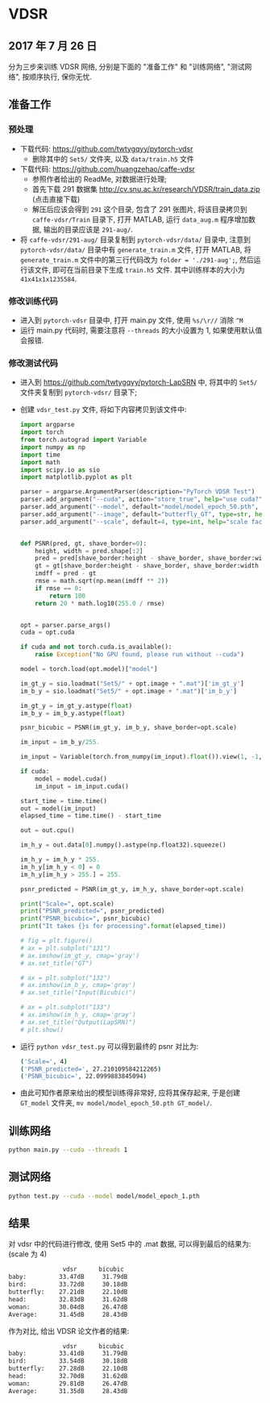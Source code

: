# VDSR

## 2017 年 7 月 26 日

分为三步来训练 VDSR 网络, 分别是下面的 "准备工作" 和 "训练网络", "测试网络", 按顺序执行, 保你无忧.

## 准备工作

### 预处理

+   下载代码: https://github.com/twtygqyy/pytorch-vdsr
    +   删除其中的 `Set5/` 文件夹, 以及 `data/train.h5` 文件
+   下载代码: https://github.com/huangzehao/caffe-vdsr
    +   参照作者给出的 ReadMe, 对数据进行处理;
    +   首先下载 291 数据集 http://cv.snu.ac.kr/research/VDSR/train_data.zip (点击直接下载)
    +   解压后应该会得到 `291` 这个目录, 包含了 291 张图片, 将该目录拷贝到 `caffe-vdsr/Train` 目录下, 打开 MATLAB, 运行 `data_aug.m` 程序增加数据, 输出的目录应该是 `291-aug/`.
+   将 `caffe-vdsr/291-aug/` 目录复制到 `pytorch-vdsr/data/` 目录中, 注意到 `pytorch-vdsr/data/` 目录中有 `generate_train.m` 文件, 打开 MATLAB, 将 `generate_train.m` 文件中的第三行代码改为 `folder = './291-aug';`, 然后运行该文件, 即可在当前目录下生成 `train.h5` 文件. 其中训练样本的大小为 `41x41x1x1235584`.

### 修改训练代码

+   进入到 `pytorch-vdsr` 目录中, 打开 main.py 文件, 使用 `%s/\r//` 消除 `^M`
+   运行 main.py 代码时, 需要注意将 `--threads` 的大小设置为 1, 如果使用默认值会报错.

### 修改测试代码

+   进入到 https://github.com/twtygqyy/pytorch-LapSRN 中, 将其中的 `Set5/` 文件夹复制到 `pytorch-vdsr/` 目录下;


+   创建 `vdsr_test.py` 文件, 将如下内容拷贝到该文件中:

    ```python
    import argparse
    import torch
    from torch.autograd import Variable
    import numpy as np
    import time
    import math
    import scipy.io as sio
    import matplotlib.pyplot as plt

    parser = argparse.ArgumentParser(description="PyTorch VDSR Test")
    parser.add_argument("--cuda", action="store_true", help="use cuda?")
    parser.add_argument("--model", default="model/model_epoch_50.pth", type=str, help="model path")
    parser.add_argument("--image", default="butterfly_GT", type=str, help="image name")
    parser.add_argument("--scale", default=4, type=int, help="scale factor, Default: 4")


    def PSNR(pred, gt, shave_border=0):
        height, width = pred.shape[:2]
        pred = pred[shave_border:height - shave_border, shave_border:width - shave_border]
        gt = gt[shave_border:height - shave_border, shave_border:width - shave_border]
        imdff = pred - gt
        rmse = math.sqrt(np.mean(imdff ** 2))
        if rmse == 0:
            return 100
        return 20 * math.log10(255.0 / rmse)


    opt = parser.parse_args()
    cuda = opt.cuda

    if cuda and not torch.cuda.is_available():
        raise Exception("No GPU found, please run without --cuda")

    model = torch.load(opt.model)["model"]

    im_gt_y = sio.loadmat("Set5/" + opt.image + ".mat")['im_gt_y']
    im_b_y = sio.loadmat("Set5/" + opt.image + ".mat")['im_b_y']

    im_gt_y = im_gt_y.astype(float)
    im_b_y = im_b_y.astype(float)

    psnr_bicubic = PSNR(im_gt_y, im_b_y, shave_border=opt.scale)

    im_input = im_b_y/255.

    im_input = Variable(torch.from_numpy(im_input).float()).view(1, -1, im_input.shape[0], im_input.shape[1])

    if cuda:
        model = model.cuda()
        im_input = im_input.cuda()

    start_time = time.time()
    out = model(im_input)
    elapsed_time = time.time() - start_time

    out = out.cpu()

    im_h_y = out.data[0].numpy().astype(np.float32).squeeze()

    im_h_y = im_h_y * 255.
    im_h_y[im_h_y < 0] = 0
    im_h_y[im_h_y > 255.] = 255.

    psnr_predicted = PSNR(im_gt_y, im_h_y, shave_border=opt.scale)

    print("Scale=", opt.scale)
    print("PSNR_predicted=", psnr_predicted)
    print("PSNR_bicubic=", psnr_bicubic)
    print("It takes {}s for processing".format(elapsed_time))

    # fig = plt.figure()
    # ax = plt.subplot("131")
    # ax.imshow(im_gt_y, cmap='gray')
    # ax.set_title("GT")

    # ax = plt.subplot("132")
    # ax.imshow(im_b_y, cmap='gray')
    # ax.set_title("Input(Bicubic)")

    # ax = plt.subplot("133")
    # ax.imshow(im_h_y, cmap='gray')
    # ax.set_title("Output(LapSRN)")
    # plt.show()
    ```


+   运行 `python vdsr_test.py` 可以得到最终的 psnr 对比为:

    ```bash
    ('Scale=', 4)
    ('PSNR_predicted=', 27.210109584212265)
    ('PSNR_bicubic=', 22.0999883845094)
    ```

+   由此可知作者原来给出的模型训练得非常好, 应将其保存起来, 于是创建 `GT_model` 文件夹, `mv model/model_epoch_50.pth GT_model/`.

## 训练网络

```bash
python main.py --cuda --threads 1
```

## 测试网络

```bash
python test.py --cuda --model model/model_epoch_1.pth
```

## 结果

对 vdsr 中的代码进行修改, 使用 Set5 中的 .mat 数据, 可以得到最后的结果为: (scale 为 4)

```bash
               vdsr      bicubic
baby:         33.47dB     31.79dB
bird:         33.72dB     30.18dB
butterfly:    27.21dB     22.10dB
head:         32.83dB     31.62dB
woman:        30.04dB     26.47dB
Average:      31.45dB     28.43dB
```

作为对比, 给出 VDSR 论文作者的结果:

```bash
               vdsr      bicubic
baby:         33.41dB     31.79dB
bird:         33.54dB     30.18dB
butterfly:    27.28dB     22.10dB
head:         32.70dB     31.62dB
woman:        29.81dB     26.47dB
Average:      31.35dB     28.43dB
```
